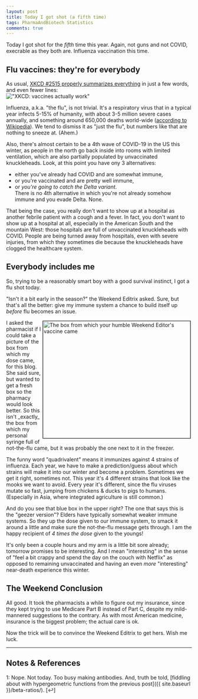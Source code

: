 ```yaml
---
layout: post
title: Today I got shot (a fifth time)
tags: PharmaAndBiotech Statistics
comments: true
---
```


Today I got shot for the _fifth_ time this year.  Again, not guns and not COVID, execrable
as they both are.  Influenza vaccination this time.  


## Flu vaccines: they're for everybody  

As usual, [XKCD #2515 properly summarizes everything](https://xkcd.com/2515/) in just a
few words, and even fewer lines:  
!["XKCD: vaccines actually work"](https://imgs.xkcd.com/comics/vaccine_research.png "XKCD: vaccines actually work")

Influenza, a.k.a. "the flu", is not trivial.  It's a respiratory virus that in a typical
year infects 5-15% of humanity, with about 3-5 million severe cases annually, and
something around 650,000 deaths world-wide
([according to Wikipedia](https://en.wikipedia.org/wiki/Influenza)).  We tend to dismiss
it as "just the flu", but numbers like that are nothing to sneeze at.  (Ahem.)  

Also, there's almost certain to be a 4th wave of COVID-19 in the US this winter, as people
in the north go back inside into rooms with limited ventilation, which are also partially
populated by unvaccinated knuckleheads.  Look, at this point you have ony 3 alternatives:  
- either you've already had COVID and are somewhat immune,  
- or you're vaccinated and are pretty well immune,  
- or _you're going to catch the Delta variant_.  
There is no 4th alternative in which you're not already somehow immune and you evade
Delta.  None.  

That being the case, you really don't want to show up at a hospital as another febrile
patient with a cough and a fever.  In fact, you don't want to show up at a hospital at
all, especially in the American South and the mountain West: those hospitals are full of
unvaccinated knuckleheads with COVID.  People are being turned away from hospitals, even
with severe injuries, from which they sometimes die because the knuckleheads have clogged
the healthcare system.  


## Everybody includes me  

So, trying to be a reasonably smart boy with a good survival instinct, I got a
flu shot today.  

"Isn't it a bit early in the season?" the Weekend Editrix asked.  Sure, but that's all the
better: give my immune system a chance to build itself up _before_ flu becomes an issue.  

<img src="{{ site.baseurl }}/images/2021-09-14-today-i-got-shot-a-fifth-time-flu-vaccine.jpg" width="400" height="318" alt="The box from which your humble Weekend Editor's vaccine came" title = "The box from which your humble Weekend Editor's vaccine came" style="float: right; margin: 3px 3px 3px 3px; border: 1px solid #000000;">
I asked the pharmacist if I could take a picture of the box from which my dose came, for this blog.
She said sure, but wanted to get a fresh box so the pharmacy would look better.  So this
isn't _exactly_ the box from which my personal syringe full of not-the-flu came, but it was
probably the one next to it in the freezer.  

The funny word "quadrivalent" means it immunizes against 4 strains of influenza.  Each
year, we have to make a prediction/guess about which strains will make it into our winter
and become a problem.  Sometimes we get it right, sometimes not.  This year it's 4
different strains that look like the mooks we want to avoid.  Every year it's different,
since the flu viruses mutate so fast, jumping from chickens & ducks to pigs to
humans. (Especially in Asia, where integrated agriculture is still common.)  

And do you see that blue box in the upper right?  The one that says this is the "geezer
version"?  Elders have typically somewhat weaker immune systems.  So they up the dose
given to our immune system, to smack it around a little and make sure the not-the-flu
message gets through.  I am the happy recipient of _4 times the dose_ given to the youngs!  

It's only been a couple hours and my arm is a little bit sore already; tomorrow
promises to be interesting.  And I mean "interesting" in the sense of "feel a bit crappy
and spend the day on the couch with Netflix" as opposed to remaining unvaccinated and
having an even _more_ "interesting" near-death experience this winter.  


## The Weekend Conclusion  

All good.  It took the pharmacists a while to figure out my insurance, since they kept
trying to use Medicare Part B instead of Part C, despite my mild-mannered suggestions to
the contrary.  As with most American medicine, insurance is the biggest problem; the
actual care is ok.  

Now the trick will be to convince the Weekend Editrix to get hers.  Wish me luck.  

---

## Notes &amp; References  

<!--
<sup id="fn1a">[[1]](#fn1)</sup>
<a id="fn1">1</a>: [↩](#fn1a)  
<img src="{{ site.baseurl }}/images/***" width="400" height="***" alt="***" title = "***" style="float: right; margin: 3px 3px 3px 3px; border: 1px solid #000000;">
-->

<a id="fn1">1</a>: Nope.  Not today.  Too busy making antibodies.  And, truth be told,
[fiddling about with hypergeometric functions from the previous post]({{ site.baseurl }}/beta-ratios/). [↩]  
